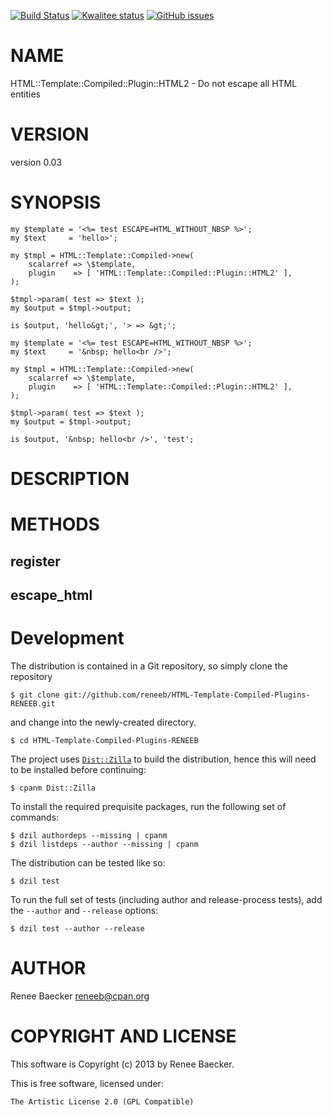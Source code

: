 [![Build Status](https://travis-ci.org/reneeb/HTML-Template-Compiled-Plugins-RENEEB.svg?branch=master)](https://travis-ci.org/reneeb/HTML-Template-Compiled-Plugins-RENEEB)
[![Kwalitee status](http://cpants.cpanauthors.org/dist/HTML-Template-Compiled-Plugins-RENEEB.png)](http://cpants.charsbar.org/dist/overview/HTML-Template-Compiled-Plugins-RENEEB)
[![GitHub issues](https://img.shields.io/github/issues/reneeb/HTML-Template-Compiled-Plugins-RENEEB.svg)](https://github.com/reneeb/HTML-Template-Compiled-Plugins-RENEEB/issues)

# NAME

HTML::Template::Compiled::Plugin::HTML2 - Do not escape all HTML entities

# VERSION

version 0.03

# SYNOPSIS

    my $template = '<%= test ESCAPE=HTML_WITHOUT_NBSP %>';
    my $text     = 'hello>';

    my $tmpl = HTML::Template::Compiled->new(
        scalarref => \$template,
        plugin    => [ 'HTML::Template::Compiled::Plugin::HTML2' ],
    );

    $tmpl->param( test => $text );
    my $output = $tmpl->output;

    is $output, 'hello&gt;', '> => &gt;';

    my $template = '<%= test ESCAPE=HTML_WITHOUT_NBSP %>';
    my $text     = '&nbsp; hello<br />';

    my $tmpl = HTML::Template::Compiled->new(
        scalarref => \$template,
        plugin    => [ 'HTML::Template::Compiled::Plugin::HTML2' ],
    );

    $tmpl->param( test => $text );
    my $output = $tmpl->output;

    is $output, '&nbsp; hello<br />', 'test';

# DESCRIPTION

# METHODS

## register

## escape\_html



# Development

The distribution is contained in a Git repository, so simply clone the
repository

```
$ git clone git://github.com/reneeb/HTML-Template-Compiled-Plugins-RENEEB.git
```

and change into the newly-created directory.

```
$ cd HTML-Template-Compiled-Plugins-RENEEB
```

The project uses [`Dist::Zilla`](https://metacpan.org/pod/Dist::Zilla) to
build the distribution, hence this will need to be installed before
continuing:

```
$ cpanm Dist::Zilla
```

To install the required prequisite packages, run the following set of
commands:

```
$ dzil authordeps --missing | cpanm
$ dzil listdeps --author --missing | cpanm
```

The distribution can be tested like so:

```
$ dzil test
```

To run the full set of tests (including author and release-process tests),
add the `--author` and `--release` options:

```
$ dzil test --author --release
```

# AUTHOR

Renee Baecker <reneeb@cpan.org>

# COPYRIGHT AND LICENSE

This software is Copyright (c) 2013 by Renee Baecker.

This is free software, licensed under:

    The Artistic License 2.0 (GPL Compatible)
